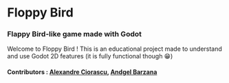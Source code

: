 # Floppy Bird

### Flappy Bird-like game made with Godot
Welcome to Floppy Bird ! This is an educational project made to understand and use Godot 2D features (it is fully functional though 😁)

#### Contributors : [Alexandre Ciorascu](https://github.com/sukaizer), [Andgel Barzana](https://github.com/voolak)
